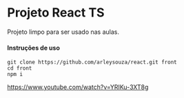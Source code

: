 # Projeto React TS

Projeto limpo para ser usado nas aulas.

#### Instruções de uso

```
git clone https://github.com/arleysouza/react.git front
cd front
npm i
```


https://www.youtube.com/watch?v=YRIKu-3XT8g
